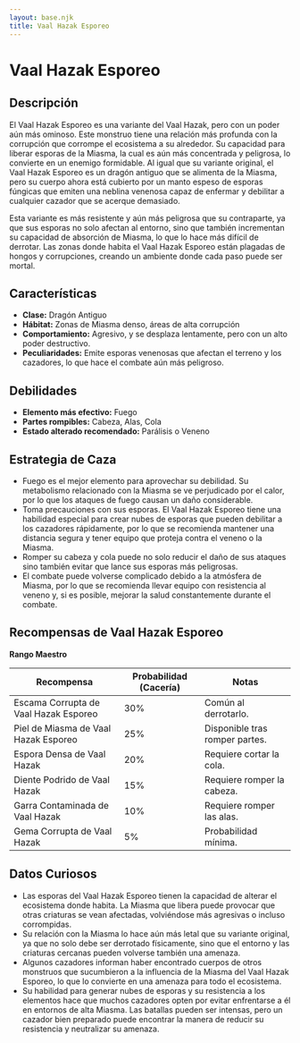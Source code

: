 ```yaml
---
layout: base.njk
title: Vaal Hazak Esporeo
---
```

# Vaal Hazak Esporeo

## Descripción
El Vaal Hazak Esporeo es una variante del Vaal Hazak, pero con un poder aún más ominoso. Este monstruo tiene una relación más profunda con la corrupción que corrompe el ecosistema a su alrededor. Su capacidad para liberar esporas de la Miasma, la cual es aún más concentrada y peligrosa, lo convierte en un enemigo formidable. Al igual que su variante original, el Vaal Hazak Esporeo es un dragón antiguo que se alimenta de la Miasma, pero su cuerpo ahora está cubierto por un manto espeso de esporas fúngicas que emiten una neblina venenosa capaz de enfermar y debilitar a cualquier cazador que se acerque demasiado.

Esta variante es más resistente y aún más peligrosa que su contraparte, ya que sus esporas no solo afectan al entorno, sino que también incrementan su capacidad de absorción de Miasma, lo que lo hace más difícil de derrotar. Las zonas donde habita el Vaal Hazak Esporeo están plagadas de hongos y corrupciones, creando un ambiente donde cada paso puede ser mortal.

## Características
- **Clase:** Dragón Antiguo
- **Hábitat:** Zonas de Miasma denso, áreas de alta corrupción
- **Comportamiento:** Agresivo, y se desplaza lentamente, pero con un alto poder destructivo.
- **Peculiaridades:** Emite esporas venenosas que afectan el terreno y los cazadores, lo que hace el combate aún más peligroso.

## Debilidades
- **Elemento más efectivo:** Fuego
- **Partes rompibles:** Cabeza, Alas, Cola
- **Estado alterado recomendado:** Parálisis o Veneno

## Estrategia de Caza
- Fuego es el mejor elemento para aprovechar su debilidad. Su metabolismo relacionado con la Miasma se ve perjudicado por el calor, por lo que los ataques de fuego causan un daño considerable.
- Toma precauciones con sus esporas. El Vaal Hazak Esporeo tiene una habilidad especial para crear nubes de esporas que pueden debilitar a los cazadores rápidamente, por lo que se recomienda mantener una distancia segura y tener equipo que proteja contra el veneno o la Miasma.
- Romper su cabeza y cola puede no solo reducir el daño de sus ataques sino también evitar que lance sus esporas más peligrosas.
- El combate puede volverse complicado debido a la atmósfera de Miasma, por lo que se recomienda llevar equipo con resistencia al veneno y, si es posible, mejorar la salud constantemente durante el combate.

## Recompensas de Vaal Hazak Esporeo
**Rango Maestro**

| Recompensa                          | Probabilidad (Cacería) | Notas                                |
| ------------------------------------ | ---------------------- | ------------------------------------ |
| Escama Corrupta de Vaal Hazak Esporeo | 30%                    | Común al derrotarlo.                 |
| Piel de Miasma de Vaal Hazak Esporeo  | 25%                    | Disponible tras romper partes.      |
| Espora Densa de Vaal Hazak            | 20%                    | Requiere cortar la cola.            |
| Diente Podrido de Vaal Hazak          | 15%                    | Requiere romper la cabeza.          |
| Garra Contaminada de Vaal Hazak       | 10%                    | Requiere romper las alas.           |
| Gema Corrupta de Vaal Hazak           | 5%                     | Probabilidad mínima.                |

## Datos Curiosos
- Las esporas del Vaal Hazak Esporeo tienen la capacidad de alterar el ecosistema donde habita. La Miasma que libera puede provocar que otras criaturas se vean afectadas, volviéndose más agresivas o incluso corrompidas.
- Su relación con la Miasma lo hace aún más letal que su variante original, ya que no solo debe ser derrotado físicamente, sino que el entorno y las criaturas cercanas pueden volverse también una amenaza.
- Algunos cazadores informan haber encontrado cuerpos de otros monstruos que sucumbieron a la influencia de la Miasma del Vaal Hazak Esporeo, lo que lo convierte en una amenaza para todo el ecosistema.
- Su habilidad para generar nubes de esporas y su resistencia a los elementos hace que muchos cazadores opten por evitar enfrentarse a él en entornos de alta Miasma. Las batallas pueden ser intensas, pero un cazador bien preparado puede encontrar la manera de reducir su resistencia y neutralizar su amenaza.